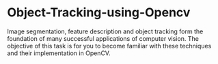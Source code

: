 # Object-Tracking-using-Opencv
Image segmentation, feature description and object tracking form the foundation of many successful applications of computer vision. The objective of this task is for you to become familiar with these techniques and their implementation in OpenCV.
